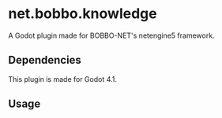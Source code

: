 # net.bobbo.knowledge

A Godot plugin made for BOBBO-NET's netengine5 framework.

## Dependencies

This plugin is made for Godot 4.1.

## Usage
